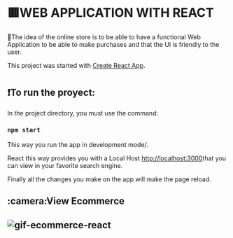 # <h1>:red_square:WEB APPLICATION WITH REACT</h1>

:small_red_triangle:The idea of the online store is to be able to have a functional Web Application to be able to make purchases and that the UI is friendly to the user.


This project was started with [Create React App](https://github.com/facebook/create-react-app).

# <h2>:exclamation:To run the proyect:</h2>

In the project directory, you must use the command:

### `npm start`

This way you run the app in development mode/.

React this way provides you with a Local Host [http://localhost:3000](http://localhost:3000)that you can view in your favorite search engine.


Finally all the changes you make on the app will make the page reload.

<h2>:camera:View Ecommerce<h2>
 
 <p align="center">
     
  ![gif-ecommerce-react](https://user-images.githubusercontent.com/90863451/189536656-2bda29e3-dd36-4d76-b4e9-0be61785e250.gif)

</p>



 
